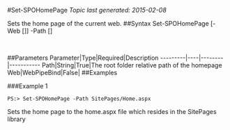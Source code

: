 #Set-SPOHomePage
*Topic last generated: 2015-02-08*

Sets the home page of the current web.
##Syntax
    Set-SPOHomePage [-Web [<WebPipeBind>]] -Path [<String>]

&nbsp;

##Parameters
Parameter|Type|Required|Description
---------|----|--------|-----------
Path|String|True|The root folder relative path of the homepage
Web|WebPipeBind|False|
##Examples

###Example 1
    
    PS:> Set-SPOHomePage -Path SitePages/Home.aspx

Sets the home page to the home.aspx file which resides in the SitePages library

